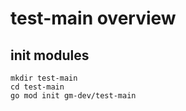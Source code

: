 # test-main overview

## init modules
```shell
mkdir test-main
cd test-main
go mod init gm-dev/test-main
```
